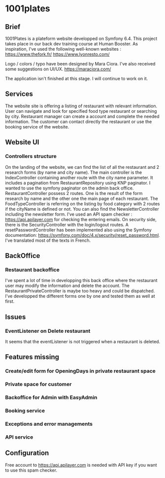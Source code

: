 # 1001plates

## Brief 

1001Plates is a plateform website developped on Symfony 6.4. This project takes place in our back dev training course at Human Booster. 
As inspiration, I've used the following well-known websites : 
https://www.thefork.fr/
https://www.lyonresto.com/ 

Logo / colors / typo have been designed by Mara Ciora. I've also received some suggestions on UI/UX.
https://maraciora.com/

The application isn't finished at this stage. I will continue to work on it.

## Services

The website site is offering a listing of restaurant with relevant information. User can navigate and look for specified food type restaurant or searching by city. 
Restaurant manager can create a account and complete the needed information. 
The customer can contact directly the restaurant or use the booking service of the website.

## Website UI

### Controllers structure 

On the landing of the website, we can find the list of all the restaurant and 2 research forms (by name and city name). The main controller is the IndexController containing another route with the city name parameter. It includes a pagination from RestaurantRepository using KNP paginator. I wanted to use the symfony paginator on the admin back office. 
RestaurantController possess 2 routes. One is the result of the form research by name and the other one the main page of each restaurant. 
The FoodTypeController is referring on the listing by food category with 2 routes if the cityName is defined or not. 
You can also find the NewsletterController including the newsletter form. I've used an API spam checker : https://api.apilayer.com for checking the entering emails. 
On security side, there is the SecurityController with the login/logout routes. 
A resetPasswordController has been implemented also using the Symfony documentation: https://symfony.com/doc/4.x/security/reset_password.html. I've translated most of the texts in French.


## BackOffice

### Restaurant backoffice

I've spent a lot of time in developping this back office where the restaurant user may modify the information and delete the account. The RestaurantPrivateController is maybe too heavy and could be dispatched. I've developped the different forms one by one and tested them as well at first.


## Issues

### EventListener on Delete restaurant 
It seems that the eventListener is not triggered when a restaurant is deleted.



## Features missing 

### Create/edit form for OpeningDays in private restaurant space

### Private space for customer

### Backoffice for Admin with EasyAdmin

### Booking service

### Exceptions and error managements

### API service


## Configuration

Free account to https://api.apilayer.com is needed with API key if you want to use this spam checker.

